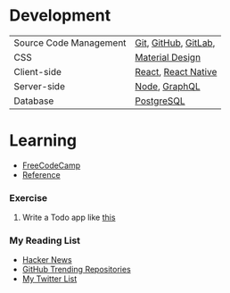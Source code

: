 # Development

|                        |                              |
|------------------------|------------------------------|
| Source Code Management | [Git](https://git-scm.com/), [GitHub](https://github.com/), [GitLab](https://gitlab.com/),
| CSS                    | [Material Design](https://www.google.com/design/spec/material-design/introduction.html)
| Client-side            | [React](https://facebook.github.io/react/), [React Native](https://facebook.github.io/react-native/)
| Server-side            | [Node](https://nodejs.org/en), [GraphQL](http://graphql.org/)
| Database               | [PostgreSQL](https://www.postgresql.org/)

# Learning

- [FreeCodeCamp](http://www.freecodecamp.com/)
- [Reference](https://developer.mozilla.org/en-US/docs/Web/Reference)

### Exercise

1. Write a Todo app like [this](http://todomvc.com/examples/react)

### My Reading List

- [Hacker News](https://news.ycombinator.com/news)
- [GitHub Trending Repositories](https://github.com/trending)
- [My Twitter List](https://twitter.com/gutenye/lists/dev/)
